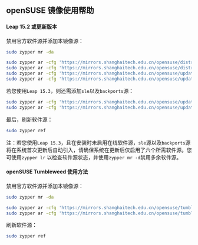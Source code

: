 ## openSUSE 镜像使用帮助

#### Leap 15.2 或更新版本

禁用官方软件源并添加本镜像源：

```bash
sudo zypper mr -da

sudo zypper ar -cfg 'https://mirrors.shanghaitech.edu.cn/opensuse/distribution/leap/$releasever/repo/oss/' shtu-oss
sudo zypper ar -cfg 'https://mirrors.shanghaitech.edu.cn/opensuse/distribution/leap/$releasever/repo/non-oss/' shtu-non-oss
sudo zypper ar -cfg 'https://mirrors.shanghaitech.edu.cn/opensuse/update/leap/$releasever/oss/' shtu-update
sudo zypper ar -cfg 'https://mirrors.shanghaitech.edu.cn/opensuse/update/leap/$releasever/non-oss/' shtu-update-non-oss
```

若您使用`Leap 15.3`，则还需添加`sle`以及`backports`源：

```bash
sudo zypper ar -cfg 'https://mirrors.shanghaitech.edu.cn/opensuse/update/leap/$releasever/sle/' shtu-sle-update
sudo zypper ar -cfg 'https://mirrors.shanghaitech.edu.cn/opensuse/update/leap/$releasever/backports/' shtu-backports-update
```

最后，刷新软件源：

```bash
sudo zypper ref
```

注：若您使用`Leap 15.3`，且在安装时未启用在线软件源，`sle`源以及`backports`源将在系统首次更新后自动引入，请确保系统在更新后仅启用了六个所需软件源。您可使用`zypper lr` 以检查软件源状态，并使用`zypper mr -d`禁用多余软件源。

#### openSUSE Tumbleweed 使用方法

禁用官方软件源并添加本镜像源：

```bash
sudo zypper mr -da

sudo zypper ar -cfg 'https://mirrors.shanghaitech.edu.cn/opensuse/tumbleweed/repo/oss/' shtu-oss
sudo zypper ar -cfg 'https://mirrors.shanghaitech.edu.cn/opensuse/tumbleweed/repo/non-oss/' shtu-non-oss
```

刷新软件源：

```bash
sudo zypper ref
```
